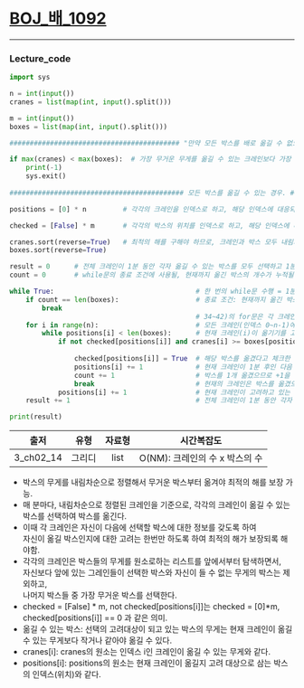 # [BOJ_배_1092](https://www.acmicpc.net/problem/1092)
***
### Lecture_code
```python
import sys

n = int(input())
cranes = list(map(int, input().split()))

m = int(input())
boxes = list(map(int, input().split()))

########################################## "만약 모든 박스를 배로 옮길 수 없으면 -1을 출력한다." ###################################

if max(cranes) < max(boxes):  # 가장 무거운 무게를 옮길 수 있는 크레인보다 가장 무거운 박스의 무게가 더 크다면, 옮길 수 없는 박스가 존재한다는 뜻.
    print(-1)
    sys.exit()
    
########################################### 모든 박스를 옮길 수 있는 경우. ######################################################### 

positions = [0] * n         # 각각의 크레인을 인덱스로 하고, 해당 인덱스에 대응되는 크레인이 탐색할 박스의 위치(인덱스)를 원소로 하는 리스트.

checked = [False] * m       # 각각의 박스의 위치를 인덱스로 하고, 해당 인덱스에 대응되는 박스가 옮겨졌는지(1), 아닌지(0)를 원소로 하는 리스트.

cranes.sort(reverse=True)   # 최적의 해를 구해야 하므로, 크레인과 박스 모두 내림차순 정렬.
boxes.sort(reverse=True)

result = 0      # 전체 크레인이 1분 동안 각자 옮길 수 있는 박스를 모두 선택하고 1분이 경과할 때마다 그 시간이 누적될 변수이자 최종 출력값.
count = 0       # while문의 종료 조건에 사용될, 현재까지 옮긴 박스의 개수가 누적될 변수.

while True:                                   # 한 번의 while문 수행 = 1분.
    if count == len(boxes):                   # 종료 조건: 현재까지 옮긴 박스의 개수(count)가 모든 박수의 개수와 같을 때. 
        break
                                              # 34~42)의 for문은 각 크레인마다 자신이 옮길 수 있는 박스를 1개 선택한 후 옮기는 과정.
    for i in range(n):                        # 모든 크레인(인덱스 0~n-1)에 대하여 1분 동안 각각 옮길 수 있는 박스를 선택하고 옮기도록 함.
        while positions[i] < len(boxes):      # 현재 크레인(i)이 옮기기를 고려하는 박스의 위치(positions[i])가 전체 박스의 개수를 넘지 않는 범위인 동안 탐색         
            if not checked[positions[i]] and cranes[i] >= boxes[positions[i]]: # 현재 고려 대상인 박스가 아직 안 옮긴 박스이면서 동시에,
                                                                               # 현재 크레인이 옮길 수 있는 무게의 박스라면, 해당 박스를 옮기게 되므로
                checked[positions[i]] = True  # 해당 박스를 옮겼다고 체크한 후
                positions[i] += 1             # 현재 크레인이 1분 후인 다음 차례에 옮기기를 고려할 박스의 순서가 그 다음 박스가 되도록 +1 
                count += 1                    # 박스를 1개 옮겼으므로 +1을 해서 전체 박스의 개수와 count가 같아지면 종료되도록하고
                break                         # 현재의 크레인은 박스를 옮겼으므로 탐색을 종료하고 다음 크레인이 박스를 고르게 됨.
            positions[i] += 1                 # 현재 크레인이 고려하고 있는 박스가 옮길 수 없는 박스라면, 그 다음 박스를 고려하도록 +1
    result += 1                               # 전체 크레인이 1분 동안 각자 옮길 수 있는 박스를 모두 선택한 후 각자의 박스를 옮겨서 1분이 경과했으므로 +1

print(result)
```
|출저|유형|자료형|시간복잡도|
|:---:|:---:|:---:|:---:|
|3_ch02_14|그리디|list|O(NM): 크레인의 수 x 박스의 수|
* 박스의 무게를 내림차순으로 정렬해서 무거운 박스부터 옮겨야 최적의 해를 보장 가능.
* 매 분마다, 내림차순으로 정렬된 크레인을 기준으로, 각각의 크레인이 옮길 수 있는 박스를 선택하여 박스를 옮긴다.
* 이때 각 크레인은 자신이 다음에 선택할 박스에 대한 정보를 갖도록 하여<br/>자신이 옮길 박스인지에 대한 고려는 한번만 하도록 하여 최적의 해가 보장되록 해야함. 
* 각각의 크레인은 박스들의 무게를 원소로하는 리스트를 앞에서부터 탐색하면서,<br/>자신보다 앞에 있는 그레인들이 선택한 박스와 자신이 들 수 없는 무게의 박스는 제외하고,<br/>나머지 박스들 중 가장 무거운 박스를 선택한다.
* checked = [False] * m, not checked[positions[i]]는 checked = [0]*m, checked[positions[i]] == 0 과 같은 의미.
* 옮길 수 있는 박스: 선택의 고려대상이 되고 있는 박스의 무게는 현재 크레인이 옮길 수 있는 무게보다 작거나 같아야 옮길 수 있다.
* cranes[i]: cranes의 원소는 인덱스 i인 크레인이 옮길 수 있는 무게와 같다.
* positions[i]: positions의 원소는 현재 크레인이 옮길지 고려 대상으로 삼는 박스의 인덱스(위치)와 같다.

